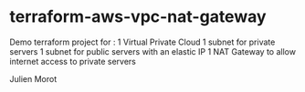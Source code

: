 # terraform-aws-vpc-nat-gateway
Demo terraform project for :
1 Virtual Private Cloud
1 subnet for private servers
1 subnet for public servers with an elastic IP
1 NAT Gateway to allow internet access to private servers

Julien Morot
